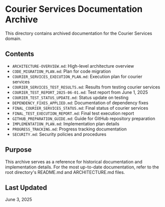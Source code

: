 # Courier Services Documentation Archive

This directory contains archived documentation for the Courier Services domain.

## Contents

- `ARCHITECTURE-OVERVIEW.md`: High-level architecture overview
- `CODE_MIGRATION_PLAN.md`: Plan for code migration
- `COURIER_SERVICES_EXECUTION_PLAN.md`: Execution plan for courier services
- `COURIER_SERVICES_TEST_RESULTS.md`: Results from testing courier services
- `COURIER_TEST_REPORT_2025-06-01.md`: Test report from June 1, 2025
- `COURIER_TEST_STATUS_UPDATE.md`: Status update on testing
- `DEPENDENCY_FIXES_APPLIED.md`: Documentation of dependency fixes
- `FINAL_COURIER_SERVICES_STATUS.md`: Final status of courier services
- `FINAL_TEST_EXECUTION_REPORT.md`: Final test execution report
- `GITHUB_PREPARATION_GUIDE.md`: Guide for GitHub repository preparation
- `IMPLEMENTATION_PLAN.md`: Implementation plan details
- `PROGRESS_TRACKING.md`: Progress tracking documentation
- `SECURITY.md`: Security policies and procedures

## Purpose

This archive serves as a reference for historical documentation and implementation details. For the most up-to-date documentation, refer to the root directory's README.md and ARCHITECTURE.md files.

## Last Updated
June 3, 2025

